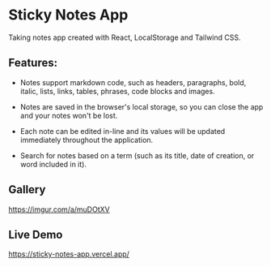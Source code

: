 # Sticky Notes App
Taking notes app created with React, LocalStorage and Tailwind CSS. 

## Features: 
- Notes support markdown code, such as headers, paragraphs, bold, italic, lists, links, tables, phrases, code blocks and images.

- Notes are saved in the browser's local storage, so you can close the app and your notes won't be lost.

- Each note can be edited in-line and its values will be updated immediately throughout the application.

- Search for notes based on a term (such as its title, date of creation, or word included in it).


## Gallery
https://imgur.com/a/muDOtXV

## Live Demo
https://sticky-notes-app.vercel.app/